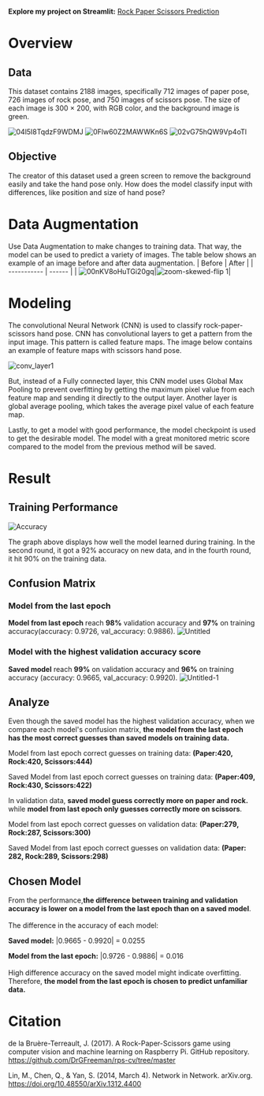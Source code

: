 **Explore my project on Streamlit:** [Rock Paper Scissors Prediction](https://rock-paper-sciapprs-prediction-das.streamlit.app/)
# Overview
## Data
This dataset contains 2188 images, specifically 712 images of paper pose, 726 images of rock pose, and 750 images of scissors pose. The size of each image is 300 × 200, with RGB color, and the background image is green.

![04l5I8TqdzF9WDMJ](https://github.com/imandreans/Rock-Paper-Scissors-Prediction/assets/69078720/ea1b1d8e-af54-4ab7-b52a-b1b3f78f6475)
![0Flw60Z2MAWWKn6S](https://github.com/imandreans/Rock-Paper-Scissors-Prediction/assets/69078720/6da7b213-9255-4be0-af30-0d179ddea096)
![02vG75hQW9Vp4oTl](https://github.com/imandreans/Rock-Paper-Scissors-Prediction/assets/69078720/914edcd8-ea6f-4832-99fc-ee7bee80b929)
## Objective
The creator of this dataset used a green screen to remove the background easily and take the hand pose only. How does the model classify input with differences, like position and size of hand pose?
# Data Augmentation
Use Data Augmentation to make changes to training data. That way, the model can be used to predict a variety of images. The table below shows an example of an image before and after data augmentation.
| Before | After |
| ----------- | ------ |
| ![00nKV8oHuTGi20gq](https://github.com/imandreans/Rock-Paper-Scissors-Prediction/assets/69078720/224b0c39-2182-4ea4-93c1-cc2e3f762632)|![zoom-skewed-flip 1](https://github.com/imandreans/Rock-Paper-Scissors-Prediction/assets/69078720/2be3c28b-d161-4a3b-a370-048ee2a48162)|
# Modeling
The convolutional Neural Network (CNN) is used to classify rock-paper-scissors hand pose. CNN has convolutional layers to get a pattern from the input image. This pattern is called feature maps. The image below contains an example of feature maps with scissors hand pose.

![conv_layer1](https://github.com/imandreans/Rock-Paper-Scissors-Prediction/assets/69078720/f5992d04-e15a-4fc4-bc5d-56e6af15984d)

But, instead of a Fully connected layer, this CNN model uses Global Max Pooling to prevent overfitting by getting the maximum pixel value from each feature map and sending it directly to the output layer. Another layer is global average pooling, which takes the average pixel value of each feature map.

Lastly, to get a model with good performance, the model checkpoint is used to get the desirable model. The model with a great monitored metric score compared to the model from the previous method will be saved.

# Result
## Training Performance
![Accuracy](https://github.com/imandreans/Rock-Paper-Scissors-Prediction/assets/69078720/9ca76cb1-1428-4618-9fb8-ad6b77cf3b4c)

The graph above displays how well the model learned during training. In the second round, it got a 92% accuracy on new data, and in the fourth round, it hit 90% on the training data. 

## Confusion Matrix

### Model from the last epoch

**Model from last epoch** reach **98%** validation accuracy and **97%** on training accuracy(accuracy: 0.9726, val_accuracy: 0.9886).
![Untitled](https://github.com/imandreans/Rock-Paper-Scissors-Prediction/assets/69078720/a282433b-6219-4642-b194-1a6268317eb6)

### Model with the highest validation accuracy score
**Saved model** reach **99%** on validation accuracy and **96%** on training accuracy (accuracy: 0.9665, val_accuracy: 0.9920).
![Untitled-1](https://github.com/imandreans/Rock-Paper-Scissors-Prediction/assets/69078720/b5768079-79d5-4847-88ed-aa1b773e90e6)

## Analyze
Even though the saved model has the highest validation accuracy, when we compare each model's confusion matrix, **the model from the last epoch has the most correct guesses than saved models on training data.**

Model from last epoch correct guesses on training data:
**(Paper:420, Rock:420, Scissors:444)**

Saved Model from last epoch correct guesses on training data:
**(Paper:409, Rock:430, Scissors:422)**

In validation data, **saved model guess correctly more on paper and rock.** while **model from last epoch only guesses correctly more on scissors**.

Model from last epoch correct guesses on validation data:
**(Paper:279, Rock:287, Scissors:300)**

Saved Model from last epoch correct guesses on validation data:
**(Paper: 282, Rock:289, Scissors:298)**

## Chosen Model
From the performance,**the difference between training and validation accuracy is lower on a model from the last epoch than on a saved model**.
<br><br>
The difference in the accuracy of each model:

**Saved model:** |0.9665 - 0.9920| = 0.0255

**Model from the last epoch:** |0.9726 - 0.9886| = 0.016
<br><br>
High difference accuracy on the saved model might indicate overfitting. Therefore, **the model from the last epoch is chosen to predict unfamiliar data.**

# Citation
de la Bruère-Terreault, J. (2017). A Rock-Paper-Scissors game using computer vision and machine learning on Raspberry Pi. GitHub repository. https://github.com/DrGFreeman/rps-cv/tree/master

Lin, M., Chen, Q., & Yan, S. (2014, March 4). Network in Network. arXiv.org. https://doi.org/10.48550/arXiv.1312.4400 
